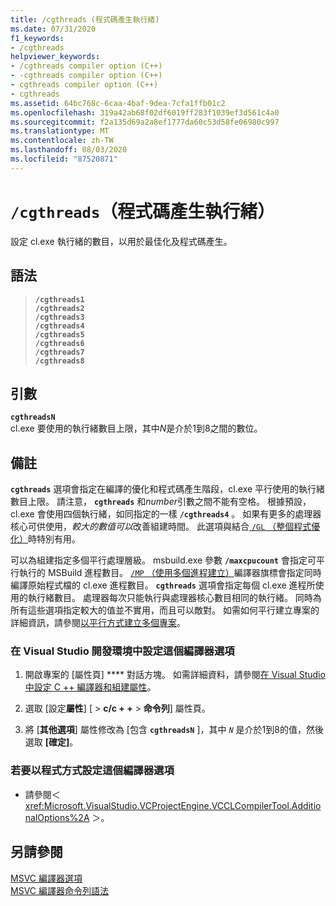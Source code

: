 ```yaml
---
title: /cgthreads (程式碼產生執行緒)
ms.date: 07/31/2020
f1_keywords:
- /cgthreads
helpviewer_keywords:
- /cgthreads compiler option (C++)
- -cgthreads compiler option (C++)
- cgthreads compiler option (C++)
- cgthreads
ms.assetid: 64bc768c-6caa-4baf-9dea-7cfa1ffb01c2
ms.openlocfilehash: 319a42ab68f02df6019ff283f1039ef3d561c4a0
ms.sourcegitcommit: f2a135d69a2a8ef1777da60c53d58fe06980c997
ms.translationtype: MT
ms.contentlocale: zh-TW
ms.lasthandoff: 08/03/2020
ms.locfileid: "87520871"
---
```

# <a name="cgthreads-code-generation-threads"></a>`/cgthreads`（程式碼產生執行緒）

設定 cl.exe 執行緒的數目，以用於最佳化及程式碼產生。

## <a name="syntax"></a>語法

> **`/cgthreads1`**\
> **`/cgthreads2`**\
> **`/cgthreads3`**\
> **`/cgthreads4`**\
> **`/cgthreads5`**\
> **`/cgthreads6`**\
> **`/cgthreads7`**\
> **`/cgthreads8`**

## <a name="arguments"></a>引數

**`cgthreadsN`**\
cl.exe 要使用的執行緒數目上限，其中*N*是介於1到8之間的數位。

## <a name="remarks"></a>備註

**`cgthreads`** 選項會指定在編譯的優化和程式碼產生階段，cl.exe 平行使用的執行緒數目上限。 請注意， **`cgthreads`** 和*number*引數之間不能有空格。 根據預設，cl.exe 會使用四個執行緒，如同指定的一樣 **`/cgthreads4`** 。 如果有更多的處理器核心可供使用，*較大的數值可以*改善組建時間。 此選項與結合[ `/GL` （整個程式優化）](gl-whole-program-optimization.md)時特別有用。

可以為組建指定多個平行處理層級。 msbuild.exe 參數 **`/maxcpucount`** 會指定可平行執行的 MSBuild 進程數目。 [ `/MP` （使用多個進程建立）](mp-build-with-multiple-processes.md)編譯器旗標會指定同時編譯原始程式檔的 cl.exe 進程數目。 **`cgthreads`** 選項會指定每個 cl.exe 進程所使用的執行緒數目。 處理器每次只能執行與處理器核心數目相同的執行緒。 同時為所有這些選項指定較大的值並不實用，而且可以敵對。 如需如何平行建立專案的詳細資訊，請參閱[以平行方式建立多個專案](/visualstudio/msbuild/building-multiple-projects-in-parallel-with-msbuild)。

### <a name="to-set-this-compiler-option-in-the-visual-studio-development-environment"></a>在 Visual Studio 開發環境中設定這個編譯器選項

1. 開啟專案的 [屬性頁] **** 對話方塊。 如需詳細資料，請參閱[在 Visual Studio 中設定 C ++ 編譯器和組建屬性](../working-with-project-properties.md)。

1. 選取 [設定**屬性**] [  >  **c/c + +**  >  **命令列**] 屬性頁。

1. 將 [**其他選項**] 屬性修改為 [包含 **`cgthreadsN`** ]，其中 *`N`* 是介於1到8的值，然後選取 **[確定]**。

### <a name="to-set-this-compiler-option-programmatically"></a>若要以程式方式設定這個編譯器選項

- 請參閱＜ <xref:Microsoft.VisualStudio.VCProjectEngine.VCCLCompilerTool.AdditionalOptions%2A> ＞。

## <a name="see-also"></a>另請參閱

[MSVC 編譯器選項](compiler-options.md)<br/>
[MSVC 編譯器命令列語法](compiler-command-line-syntax.md)
